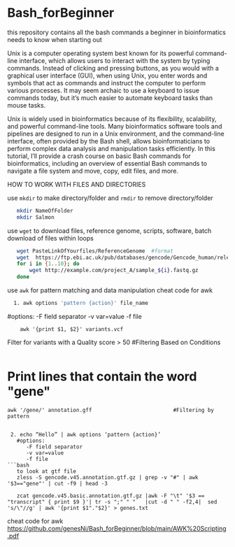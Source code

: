 # Bash_forBeginner
this repository contains all the bash commands a beginner in bioinformatics needs to know when starting out 

Unix is a computer operating system best known for its powerful command-line interface, which allows users to interact with the system by typing commands. Instead of clicking and pressing buttons, as you would with a graphical user interface (GUI), when using Unix, you enter words and symbols that act as commands and instruct the computer to perform various processes. It may seem archaic to use a keyboard to issue commands today, but it’s much easier to automate keyboard tasks than mouse tasks.

Unix is widely used in bioinformatics because of its flexibility, scalability, and powerful command-line tools. Many bioinformatics software tools and pipelines are designed to run in a Unix environment, and the command-line interface, often provided by the Bash shell, allows bioinformaticians to perform complex data analysis and manipulation tasks efficiently. In this tutorial, I’ll provide a crash course on basic Bash commands for bioinformatics, including an overview of essential Bash commands to navigate a file system and move, copy, edit files, and more.

HOW TO WORK WITH FILES AND DIRECTORIES

use `mkdir` to make directory/folder and `rmdir` to remove directory/folder

```bash
   mkdir NameOfFolder
   mkdir Salmon
```

use `wget` to download files, reference genome, scripts, software, batch download of files within loops 

```bash
   wget PasteLinkOfYourfiles/ReferenceGenome  #format
   wget  https://ftp.ebi.ac.uk/pub/databases/gencode/Gencode_human/release_45/gencode.v45.annotation.gtf.gz
   for i in {1..10}; do
       wget http://example.com/project_A/sample_${i}.fastq.gz
   done
```
use `awk` for pattern matching and data manipulation
cheat code for awk 

```bash
  1. awk options 'pattern {action}' file_name
```
  #options:
        -F field separator
        -v var=value
        -f file

```   Print the chromosome and position from a VCF file      #Extracting Specific Columns
    awk '{print $1, $2}' variants.vcf
```
 Filter for variants with a Quality score > 50         #Filtering Based on Conditions
   ``` awk '$6 > 50' variants.vcf                            #Filtering by value
```
   # Print lines that contain the word "gene"
    awk '/gene/' annotation.gff                          #Filtering by pattern
```

 2. echo “Hello” | awk options ‘pattern {action}’
   #options:
      -F field separator
      -v var=value
      -f file
```bash
   to look at gtf file
   zless -S gencode.v45.annotation.gtf.gz | grep -v "#" | awk '$3=="gene"' | cut -f9 | head -3

   zcat gencode.v45.basic.annotation.gtf.gz |awk -F "\t" '$3 == "transcript" { print $9 }'| tr -s ";" " "   |cut -d " " -f2,4|  sed 's/\"//g' | awk '{print $1"."$2}' > genes.txt
```
cheat code for awk https://github.com/genesNi/Bash_forBeginner/blob/main/AWK%20Scripting.pdf
    

